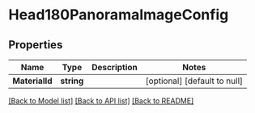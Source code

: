 # Head180PanoramaImageConfig

## Properties
Name | Type | Description | Notes
------------ | ------------- | ------------- | -------------
**MaterialId** | **string** |  | [optional] [default to null]

[[Back to Model list]](../README.md#documentation-for-models) [[Back to API list]](../README.md#documentation-for-api-endpoints) [[Back to README]](../README.md)


